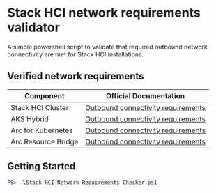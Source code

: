 # Stack HCI network requirements validator 

A simple powershell script to validate that required outbound network connectivity are met for Stack HCI installations.

## Verified network requirements

| Component | Official Documentation |
| --------- | -------------------------- |
| Stack HCI Cluster | [Outbound connectivity requirements](https://learn.microsoft.com/en-us/azure-stack/hci/concepts/firewall-requirements#recommended-firewall-urls) |
| AKS Hybrid | [Outbound connectivity requirements](https://learn.microsoft.com/en-us/azure-stack/aks-hci/system-requirements?tabs=allow-table#network-requirements ) |
| Arc for Kubernetes | [Outbound connectivity requirements](https://learn.microsoft.com/en-us/azure/azure-arc/kubernetes/quickstart-connect-cluster?tabs=azure-cli#meet-network-requirements) |
| Arc Resource Bridge | [Outbound connectivity requirements](https://learn.microsoft.com/en-us/azure-stack/hci/manage/azure-arc-vm-management-prerequisites) |

## Getting Started

```powershell
PS> .\Stack-HCI-Network-Requirements-Checker.ps1
```
